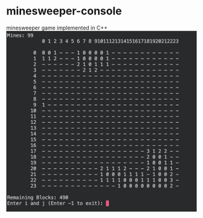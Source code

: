 # minesweeper-console
minesweeper game implemented in C++
![alt text](https://github.com/mhdiamiri/minesweeper-console/blob/main/Screenshot%201401-11-20%20at%2011.25.33%20AM.png)
